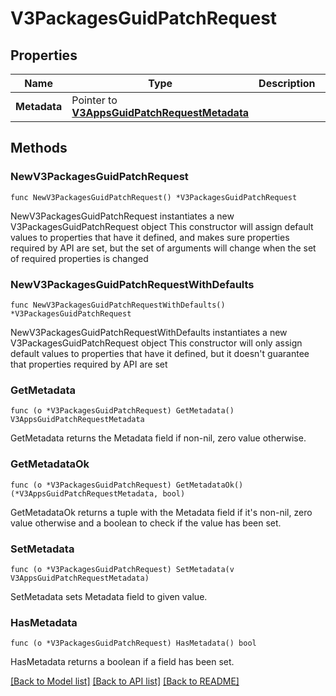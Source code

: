 # V3PackagesGuidPatchRequest

## Properties

Name | Type | Description | Notes
------------ | ------------- | ------------- | -------------
**Metadata** | Pointer to [**V3AppsGuidPatchRequestMetadata**](V3AppsGuidPatchRequestMetadata.md) |  | [optional] 

## Methods

### NewV3PackagesGuidPatchRequest

`func NewV3PackagesGuidPatchRequest() *V3PackagesGuidPatchRequest`

NewV3PackagesGuidPatchRequest instantiates a new V3PackagesGuidPatchRequest object
This constructor will assign default values to properties that have it defined,
and makes sure properties required by API are set, but the set of arguments
will change when the set of required properties is changed

### NewV3PackagesGuidPatchRequestWithDefaults

`func NewV3PackagesGuidPatchRequestWithDefaults() *V3PackagesGuidPatchRequest`

NewV3PackagesGuidPatchRequestWithDefaults instantiates a new V3PackagesGuidPatchRequest object
This constructor will only assign default values to properties that have it defined,
but it doesn't guarantee that properties required by API are set

### GetMetadata

`func (o *V3PackagesGuidPatchRequest) GetMetadata() V3AppsGuidPatchRequestMetadata`

GetMetadata returns the Metadata field if non-nil, zero value otherwise.

### GetMetadataOk

`func (o *V3PackagesGuidPatchRequest) GetMetadataOk() (*V3AppsGuidPatchRequestMetadata, bool)`

GetMetadataOk returns a tuple with the Metadata field if it's non-nil, zero value otherwise
and a boolean to check if the value has been set.

### SetMetadata

`func (o *V3PackagesGuidPatchRequest) SetMetadata(v V3AppsGuidPatchRequestMetadata)`

SetMetadata sets Metadata field to given value.

### HasMetadata

`func (o *V3PackagesGuidPatchRequest) HasMetadata() bool`

HasMetadata returns a boolean if a field has been set.


[[Back to Model list]](../README.md#documentation-for-models) [[Back to API list]](../README.md#documentation-for-api-endpoints) [[Back to README]](../README.md)


